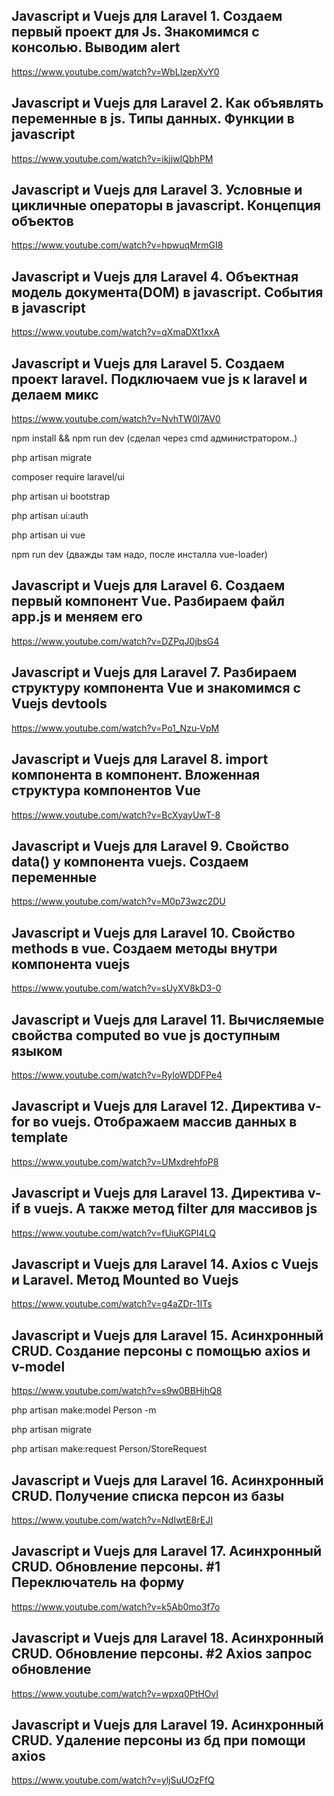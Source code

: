 ## Javascript и Vuejs для Laravel 1. Создаем первый проект для Js. Знакомимся с консолью. Выводим alert
https://www.youtube.com/watch?v=WbLIzepXvY0

## Javascript и Vuejs для Laravel 2. Как объявлять переменные в js. Типы данных. Функции в javascript
https://www.youtube.com/watch?v=ikjjwIQbhPM

## Javascript и Vuejs для Laravel 3. Условные и цикличные операторы в javascript. Концепция объектов
https://www.youtube.com/watch?v=hpwuqMrmGI8

## Javascript и Vuejs для Laravel 4. Объектная модель документа(DOM) в javascript. События в javascript
https://www.youtube.com/watch?v=qXmaDXt1xxA

## Javascript и Vuejs для Laravel 5. Создаем проект laravel. Подключаем vue js к laravel и делаем микс
https://www.youtube.com/watch?v=NvhTW0l7AV0

npm install && npm run dev (сделал через cmd администратором..)

php artisan migrate

composer require laravel/ui

php artisan ui bootstrap

php artisan ui:auth

php artisan ui vue

npm run dev (дважды там надо, после инсталла vue-loader)

## Javascript и Vuejs для Laravel 6. Создаем первый компонент Vue. Разбираем файл app.js и меняем его
https://www.youtube.com/watch?v=DZPqJ0jbsG4

## Javascript и Vuejs для Laravel 7. Разбираем структуру компонента Vue и знакомимся с Vuejs devtools
https://www.youtube.com/watch?v=Po1_Nzu-VpM

## Javascript и Vuejs для Laravel 8. import компонента в компонент. Вложенная структура компонентов Vue
https://www.youtube.com/watch?v=BcXyayUwT-8

## Javascript и Vuejs для Laravel 9. Свойство data() у компонента vuejs. Создаем переменные
https://www.youtube.com/watch?v=M0p73wzc2DU

## Javascript и Vuejs для Laravel 10. Свойство methods в vue. Создаем методы внутри компонента vuejs
https://www.youtube.com/watch?v=sUyXV8kD3-0

## Javascript и Vuejs для Laravel 11. Вычисляемые свойства computed во vue js доступным языком
https://www.youtube.com/watch?v=RyIoWDDFPe4

## Javascript и Vuejs для Laravel 12. Директива v-for во vuejs. Отображаем массив данных в template
https://www.youtube.com/watch?v=UMxdrehfoP8

## Javascript и Vuejs для Laravel 13. Директива v-if в vuejs. А также метод filter для массивов js
https://www.youtube.com/watch?v=fUiuKGPI4LQ

## Javascript и Vuejs для Laravel 14. Axios c Vuejs и Laravel. Метод Mounted во Vuejs
https://www.youtube.com/watch?v=g4aZDr-1ITs

## Javascript и Vuejs для Laravel 15. Асинхронный CRUD. Создание персоны с помощью axios и v-model
https://www.youtube.com/watch?v=s9w0BBHjhQ8

php artisan make:model Person -m

php artisan migrate

php artisan make:request Person/StoreRequest

## Javascript и Vuejs для Laravel 16. Асинхронный CRUD. Получение списка персон из базы
https://www.youtube.com/watch?v=NdIwtE8rEJI

## Javascript и Vuejs для Laravel 17. Асинхронный CRUD. Обновление персоны. #1 Переключатель на форму
https://www.youtube.com/watch?v=k5Ab0mo3f7o

## Javascript и Vuejs для Laravel 18. Асинхронный CRUD. Обновление персоны. #2 Axios запрос обновление
https://www.youtube.com/watch?v=wpxq0PtHOvI

## Javascript и Vuejs для Laravel 19. Асинхронный CRUD. Удаление персоны из бд при помощи axios
https://www.youtube.com/watch?v=yljSuUOzFfQ


